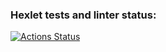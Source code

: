 ### Hexlet tests and linter status:
[![Actions Status](https://github.com/razamanaza/frontend-testing-react-project-lvl1/workflows/hexlet-check/badge.svg)](https://github.com/razamanaza/frontend-testing-react-project-lvl1/actions)